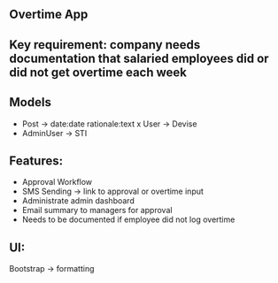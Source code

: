 ## Overtime App
 
 ## Key requirement: company needs documentation that salaried employees did or did not get overtime each week
 
 ## Models
 - Post -> date:date rationale:text
 x User -> Devise
 - AdminUser -> STI
 
 ## Features:
 - Approval Workflow
 - SMS Sending -> link to approval or overtime input
 - Administrate admin dashboard
 - Email summary to managers for approval
 - Needs to be documented if employee did not log overtime
 
 ## UI:
Bootstrap -> formatting